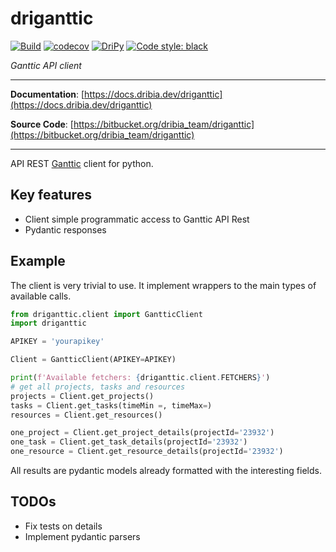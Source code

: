 # driganttic

[![Build](https://bitbucket.org/dribia_team/badges/downloads/status_driganttic.svg)](https://bitbucket.org/dribia_team/driganttic/addon/pipelines/home)
[![codecov](https://bitbucket.org/dribia_team/badges/downloads/coverage_driganttic.svg)](https://bitbucket.org/dribia_team/driganttic/addon/pipelines/home)
[![DriPy](https://bitbucket.org/dribia_team/badges/downloads/version_driganttic.svg)](https://dripy.dribia.dev/packages/)
[![Code style: black](https://img.shields.io/badge/code%20style-black-000000.svg)](https://github.com/psf/black)

*Ganttic API client*

---

**Documentation**: [https://docs.dribia.dev/driganttic](https://docs.dribia.dev/driganttic)

**Source Code**: [https://bitbucket.org/dribia_team/driganttic](https://bitbucket.org/dribia_team/driganttic)

---

API REST [Ganttic](https://www.ganttic.com/helpdesk/api) client for python.

## Key features

* Client simple programmatic access to Ganttic API Rest
* Pydantic responses

## Example

The client is very trivial to use. It implement wrappers to the main types of available calls.
```python
from driganttic.client import GantticClient
import driganttic

APIKEY = 'yourapikey'

Client = GantticClient(APIKEY=APIKEY)

print(f'Available fetchers: {driganttic.client.FETCHERS}')
# get all projects, tasks and resources
projects = Client.get_projects()
tasks = Client.get_tasks(timeMin =, timeMax=)
resources = Client.get_resources()

one_project = Client.get_project_details(projectId='23932')
one_task = Client.get_task_details(projectId='23932')
one_resource = Client.get_resource_details(projectId='23932')
```
All results are pydantic models already formatted with the interesting fields.

## TODOs

- Fix tests on details
- Implement pydantic parsers